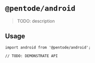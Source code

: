 # `@pentode/android`

> TODO: description

## Usage

```
import android from '@pentode/android';

// TODO: DEMONSTRATE API
```
